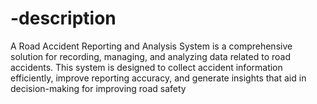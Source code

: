 # -description
A Road Accident Reporting and Analysis System is a comprehensive solution for recording, managing, and analyzing data related to road accidents. This system is designed to collect accident information efficiently, improve reporting accuracy, and generate insights that aid in decision-making for improving road safety
